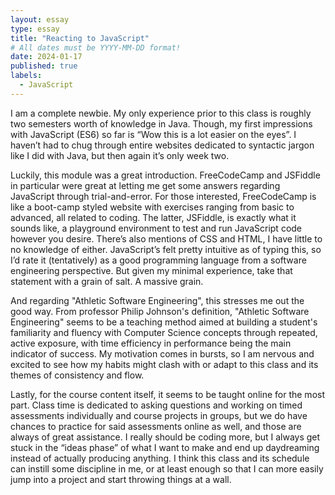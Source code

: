 ```yaml
---
layout: essay
type: essay
title: "Reacting to JavaScript"
# All dates must be YYYY-MM-DD format!
date: 2024-01-17
published: true
labels:
  - JavaScript
---
```


I am a complete newbie. My only experience prior to this class is roughly two semesters worth of knowledge in Java. Though, my first impressions with JavaScript (ES6) so far is “Wow this is a lot easier on the eyes”. I haven’t had to chug through entire websites dedicated to syntactic jargon like I did with Java, but then again it’s only week two.

Luckily, this module was a great introduction. FreeCodeCamp and JSFiddle in particular were great at letting me get some answers regarding JavaScript through trial-and-error. For those interested, FreeCodeCamp is like a boot-camp styled website with exercises ranging from basic to advanced, all related to coding. The latter, JSFiddle, is exactly what it sounds like, a playground environment to test and run JavaScript code however you desire. There’s also mentions of CSS and HTML, I have little to no knowledge of either. JavaScript’s felt pretty intuitive as of typing this, so I’d rate it (tentatively) as a good programming language from a software engineering perspective. But given my minimal experience, take that statement with a grain of salt. A massive grain.

And regarding "Athletic Software Engineering", this stresses me out the good way. From professor Philip Johnson's definition, "Athletic Software Engineering" seems to be a teaching method aimed at building a student's familiarity and fluency with Computer Science concepts through repeated, active exposure, with time efficiency in performance being the main indicator of success. My motivation comes in bursts, so I am nervous and excited to see how my habits might clash with or adapt to this class and its themes of consistency and flow.

Lastly, for the course content itself, it seems to be taught online for the most part. Class time is dedicated to asking questions and working on timed assessments individually and course projects in groups, but we do have chances to practice for said assessments online as well, and those are always of great assistance. I really should be coding more, but I always get stuck in the “ideas phase” of what I want to make and end up daydreaming instead of actually producing anything. I think this class and its schedule can instill some discipline in me, or at least enough so that I can more easily jump into a project and start throwing things at a wall.
